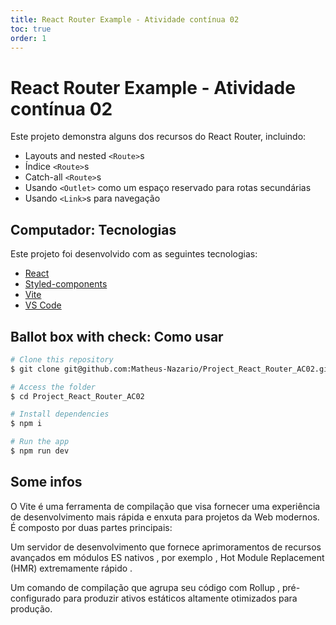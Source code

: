 ```yaml
---
title: React Router Example - Atividade contínua 02
toc: true
order: 1
---
```


# React Router Example - Atividade contínua 02

Este projeto demonstra alguns dos recursos do React Router, incluindo:

- Layouts and nested `<Route>`s
- Índice `<Route>`s
- Catch-all `<Route>`s
- Usando `<Outlet>` como um espaço reservado para rotas secundárias
- Usando `<Link>`s para navegação

## Computador: Tecnologias

Este projeto foi desenvolvido com as seguintes tecnologias:

-  [React](https://pt-br.reactjs.org/)
-  [Styled-components](https://www.styled-components.com/)
-  [Vite](https://vitejs.dev/)
-  [VS Code](https://code.visualstudio.com/)


## Ballot box with check: Como usar


```bash
# Clone this repository
$ git clone git@github.com:Matheus-Nazario/Project_React_Router_AC02.git

# Access the folder
$ cd Project_React_Router_AC02

# Install dependencies
$ npm i

# Run the app
$ npm run dev

```

## Some infos

O Vite é uma ferramenta de compilação que visa fornecer uma experiência de desenvolvimento mais rápida e enxuta para projetos da Web modernos. É composto por duas partes principais:

Um servidor de desenvolvimento que fornece aprimoramentos de recursos avançados em módulos ES nativos , por exemplo , Hot Module Replacement (HMR) extremamente rápido .

Um comando de compilação que agrupa seu código com Rollup , pré-configurado para produzir ativos estáticos altamente otimizados para produção.

